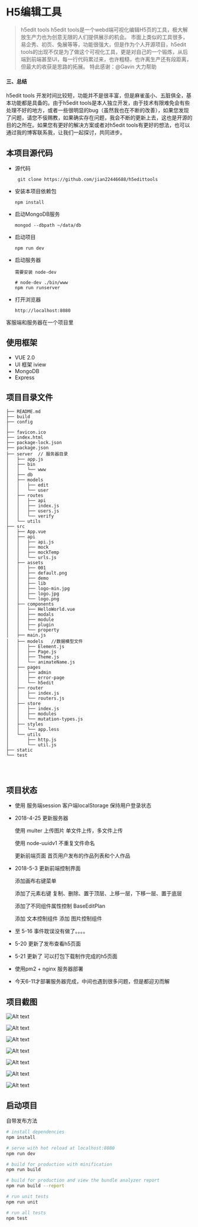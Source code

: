 # H5编辑工具

> h5edit tools
> h5edit tools是一个webd端可视化编辑H5页的工具，极大解放生产力也为创意无限的人们提供展示的机会。
市面上类似的工具很多，易企秀、初页、兔展等等，功能很强大，但是作为个人开源项目，h5edit tools的出现不仅是为了做这个可视化工具，更是对自己的一个锻炼，从后端到前端甚至UI，每一行代码累过来，也许粗糙，也许离生产还有段距离，但最大的收获是思路的拓展。
特此感谢：@Gavin 大力帮助 
#### 三、总结
  h5edit tools 开发时间比较短，功能并不是很丰富，但是麻雀虽小、五脏俱全，基本功能都是具备的。由于h5edit tools是本人独立开发，由于技术有限难免会有些处理不好的地方，或者一些很明显的bug（虽然我也在不断的改善），如果您发现了问题，请您不佞赐教，如果确实存在问题，我会不断的更新上去，这也是开源的目的之所在。如果您有更好的解决方案或者对h5edit tools有更好的想法，也可以通过我的博客联系我，让我们一起探讨，共同进步。
    
## 本项目源代码
* 源代码

        
    ```
     git clone https://github.com/jian22446688/h5edittools
    ```
* 安装本项目依赖包

    ```
    npm install
    ```
* 启动MongoDB服务

    ```
    mongod --dbpath ~/data/db
    ```
* 启动项目
    
    ```
    npm run dev
    ```
* 启动服务器
    
    ```
    需要安装 node-dev 
    
    # node-dev ./bin/www
    npm run runserver  
    ```

* 打开浏览器
    
    ```
    http://localhost:8080
    ```
客服端和服务器在一个项目里

## 使用框架

* VUE 2.0
* UI 框架 iview
* MongoDB
* Express
    
    
## 项目目录文件

```
├── README.md
├── build
├── config
│ 
├── favicon.ico
├── index.html
├── package-lock.json
├── package.json
├── server  // 服务器目录
│   ├── app.js
│   ├── bin
│   │   └── www
│   ├── db
│   ├── models
│   │   ├── edit
│   │   └── user
│   ├── routes
│   │   ├── api
│   │   ├── index.js
│   │   ├── users.js
│   │   └── verify
│   └── utils
├── src
│   ├── App.vue
│   ├── api
│   │   ├── api.js
│   │   ├── mock
│   │   ├── mockTemp
│   │   └── urls.js
│   ├── assets
│   │   ├── 001
│   │   ├── default.png
│   │   ├── demo
│   │   ├── lib
│   │   ├── logo-min.jpg
│   │   ├── logo.jpg
│   │   └── logo.png
│   ├── components
│   │   ├── HelloWorld.vue
│   │   ├── modals
│   │   ├── module
│   │   ├── plugin
│   │   └── property
│   ├── main.js
│   ├── models   //数据模型文件
│   │   ├── Element.js
│   │   ├── Page.js
│   │   ├── Theme.js
│   │   └── animateName.js
│   ├── pages
│   │   ├── admin
│   │   ├── error-page
│   │   └── h5edit
│   ├── router
│   │   ├── index.js
│   │   └── routers.js
│   ├── store
│   │   ├── index.js
│   │   ├── modules
│   │   └── mutation-types.js
│   ├── styles
│   │   └── app.less
│   └── utils
│       ├── http.js
│       └── util.js
├── static
└── test
    
    
    
```


## 项目状态

*  使用 服务端session 客户端localStorage 保持用户登录状态

*  2018-4-25 更新服务器 
    
    使用 multer 上传图片 单文件上传，多文件上传 
   
    使用 node-uuidv1 不重复文件命名   
      
    更新前端页面 首页用户发布的作品列表和个人作品
    
*   2018-5-3 更新前端控制界面
    
    添加画布右键菜单
    
    添加了元素右键 复制、删除、置于顶层、上移一层，下移一层、置于底层
    
    添加了不同组件属性控制 BaseEditPlan
    
    添加 文本控制组件
    添加 图片控制组件
    
*   至 5-16 事件耽误没有做了。。。。
     
*   5-20 更新了发布查看h5页面 

*   5-21 更新了 可以打包下载制作完成的h5页面

*   使用pm2 + nginx 服务器部署  

*   今天6-11才部署服务器完成，中间也遇到很多问题，但是都迎刃而解    


## 项目截图

    
![Alt text](https://github.com/jian22446688/h5edittools/blob/c219173fe21dc7baf0db9bb7bad9a6819647cd58/screen-cap/1.png?raw=true)

![Alt text](https://github.com/jian22446688/h5edittools/blob/c219173fe21dc7baf0db9bb7bad9a6819647cd58/screen-cap/2.png?raw=true)

![Alt text](https://github.com/jian22446688/h5edittools/blob/c219173fe21dc7baf0db9bb7bad9a6819647cd58/screen-cap/4.png?raw=true)

![Alt text](https://github.com/jian22446688/h5edittools/blob/c219173fe21dc7baf0db9bb7bad9a6819647cd58/screen-cap/5.png?raw=true)

![Alt text](https://github.com/jian22446688/h5edittools/blob/c219173fe21dc7baf0db9bb7bad9a6819647cd58/screen-cap/6.png?raw=true)

![Alt text](https://github.com/jian22446688/h5edittools/blob/c219173fe21dc7baf0db9bb7bad9a6819647cd58/screen-cap/7.png?raw=true)

![Alt text](https://github.com/jian22446688/h5edittools/blob/c219173fe21dc7baf0db9bb7bad9a6819647cd58/screen-cap/8.png?raw=true)
    


## 启动项目 
自带发布方法

``` bash
# install dependencies
npm install

# serve with hot reload at localhost:8080
npm run dev

# build for production with minification
npm run build

# build for production and view the bundle analyzer report
npm run build --report

# run unit tests
npm run unit

# run all tests
npm test
```




